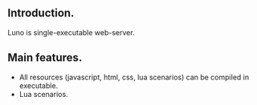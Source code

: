 
Introduction.
-------------

Luno is single-executable web-server.

Main features.
--------------
* All resources (javascript, html, css, lua scenarios) can be compiled in executable.
* Lua scenarios.

